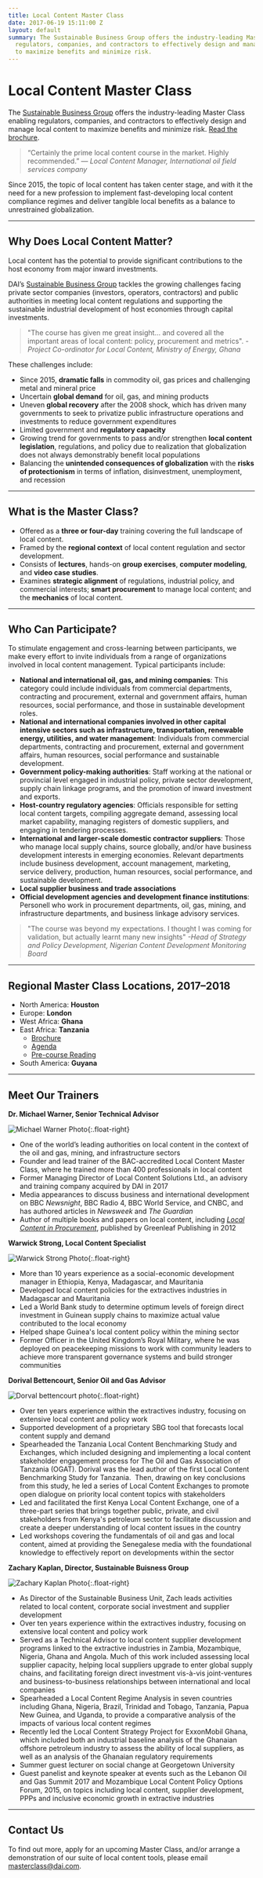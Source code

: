 ```yaml
---
title: Local Content Master Class
date: 2017-06-19 15:11:00 Z
layout: default
summary: The Sustainable Business Group offers the industry-leading Master Class enabling
  regulators, companies, and contractors to effectively design and manage local content
  to maximize benefits and minimize risk.
---
```


# Local Content Master Class

The [Sustainable Business Group](/our-work/solutions/sustainable-business) offers the industry-leading Master Class enabling regulators, companies, and contractors to effectively design and manage local content to maximize benefits and minimize risk. [Read the brochure](/uploads/lcmc-final.pdf). 

> “Certainly the prime local content course in the market. Highly recommended.” — *Local Content Manager, International oil field services company*

Since 2015, the topic of local content has taken center stage, and with it the need for a new profession to implement fast-developing local content compliance regimes and deliver tangible local benefits as a balance to unrestrained globalization.

<script id="infogram_0__/a4OO6kty6VOVCplLgMBc" title="Master Class Evaluations" src="https://e.infogram.com/js/dist/embed.js?BHY" type="text/javascript"></script>

<hr>

## Why Does Local Content Matter?

Local content has the potential to provide significant contributions to the host economy from major inward investments.

DAI’s [Sustainable Business Group](/our-work/solutions/sustainable-business) tackles the growing challenges facing private sector companies (investors, operators, contractors) and public authorities in meeting local content regulations and supporting the sustainable industrial development of host economies through capital investments.

> "The course has given me great insight... and covered all the important areas of local content: policy, procurement and metrics". *-Project Co-ordinator for Local Content, Ministry of Energy, Ghana*

These challenges include:

* Since 2015, **dramatic falls** in commodity oil, gas prices and challenging metal and mineral price
* Uncertain **global demand** for oil, gas, and mining products
* Uneven **global recovery** after the 2008 shock, which has driven many governments to seek to privatize public infrastructure operations and investments to reduce government expenditures
* Limited government and **regulatory capacity**
* Growing trend for governments to pass and/or strengthen **local content legislation**, regulations, and policy due to realization that globalization does not always demonstrably benefit local populations
* Balancing the **unintended consequences of globalization** with the **risks of protectionism** in terms of inflation, disinvestment, unemployment, and recession

<hr>

## What is the Master Class?

* Offered as a **three or four-day** training covering the full landscape of local content.
* Framed by the **regional context** of local content regulation and sector development.
* Consists of **lectures**, hands-on **group exercises**, **computer modeling**, and **video case studies**.
* Examines **strategic alignment** of regulations, industrial policy, and commercial interests; **smart procurement** to manage local content; and the **mechanics** of local content.

<hr>

## Who Can Participate?

To stimulate engagement and cross-learning between participants, we make every effort to invite individuals from a range of organizations involved in local content management. Typical participants include:

* **National and international oil, gas, and mining companies**: This category could include individuals from commercial departments, contracting and procurement, external and government affairs, human resources, social performance, and those in sustainable development roles.
* **National and international companies involved in other capital intensive sectors such as infrastructure, transportation, renewable energy, utilities, and water management**: Individuals from commercial departments, contracting and procurement, external and government affairs, human resources, social performance and sustainable development.
* **Government policy-making authorities**: Staff working at the national or provincial level engaged in industrial policy, private sector development, supply chain linkage programs, and the promotion of inward investment and exports.
* **Host-country regulatory agencies**: Officials responsible for setting local content targets, compiling aggregate demand, assessing local market capability, managing registers of domestic suppliers, and engaging in tendering processes.
* **International and larger-scale domestic contractor suppliers**: Those who manage local supply chains, source globally, and/or have business development interests in emerging economies. Relevant departments include business development, account management, marketing, service delivery, production, human resources, social performance, and sustainable development.
* **Local supplier business and trade associations**
* **Official development agencies and development finance institutions**: Personell who work in procurement departments, oil, gas, mining, and infrastructure departments, and business linkage advisory services.

> "The course was beyond my expectations. I thought I was coming for validation, but actually learnt many new insights" *-Head of Strategy and Policy Development, Nigerian Content Development Monitoring Board*

<hr>

## Regional Master Class Locations, 2017–2018

* North America: **Houston**
* Europe: **London**
* West Africa: **Ghana**
* East Africa: **Tanzania**
  * [Brochure](/uploads/lcmc-tanzania-final.pdf)
  * [Agenda](/uploads/tanzania-agenda.pdf)
  * [Pre-course Reading](/uploads/tanzania-reading.pdf)
* South America: **Guyana**

<hr>

## Meet Our Trainers

**Dr. Michael Warner, Senior Technical Advisor**

![Michael Warner Photo](/uploads/warner.jpg){:.float-right}

* One of the world’s leading authorities on local content in the context of the oil and gas, mining, and infrastructure sectors
* Founder and lead trainer of the BAC-accredited Local Content Master Class, where he trained more than 400 professionals in local content
* Former Managing Director of Local Content Solutions Ltd., an advisory and training company acquired by DAI in 2017
* Media appearances to discuss business and international development on BBC _Newsnight_, BBC Radio 4, BBC World Service, and CNBC, and has authored articles in *Newsweek* and *The Guardian*
* Author of multiple books and papers on local content, including _[Local Content in Procurement](https://www.amazon.com/Local-Content-Procurement-Competitive-Industries/dp/1906093644)_, published by Greenleaf Publishing in 2012

**Warwick Strong, Local Content Specialist**

![Warwick Strong Photo](https://assetify-dai.com/experts/Slice.jpg){:.float-right}

* More than 10 years experience as a social-economic development manager in Ethiopia, Kenya, Madagascar, and Mauritania
* Developed local content policies for the extractives industries in Madagascar and Mauritania
* Led a World Bank study to determine optimum levels of foreign direct investment in Guinean supply chains to maximize actual value contributed to the local economy
* Helped shape Guinea's local content policy within the mining sector
* Former Officer in the United Kingdom’s Royal Military, where he was deployed on peacekeeping missions to work with community leaders to achieve more transparent governance systems and build stronger communities

**Dorival Bettencourt, Senior Oil and Gas Advisor**

![Dorval bettencourt photo](/uploads/Dorival_Bettencourt_photo.jpg){:.float-right}

* Over ten years experience within the extractives industry, focusing on extensive local content and policy work
* Supported development of a proprietary SBG tool that forecasts local content supply and demand
* Spearheaded the Tanzania Local Content Benchmarking Study and Exchanges, which included designing and implementing a local content stakeholder engagement process for The Oil and Gas Association of Tanzania (OGAT). Dorival was the lead author of the first Local Content Benchmarking Study for Tanzania.  Then, drawing on key conclusions from this study, he led a series of Local Content Exchanges to promote open dialogue on priority local content topics with stakeholders
* Led and facilitated the first Kenya Local Content Exchange, one of a three-part series that brings together public, private, and civil stakeholders from Kenya's petroleum sector to facilitate discussion and create a deeper understanding of local content issues in the country
* Led workshops covering the fundamentals of oil and gas and local content, aimed at providing the Senegalese media with the foundational knowledge to effectively report on developments within the sector

**Zachary Kaplan, Director, Sustainable Buisness Group**

![Zachary Kaplan Photo](/uploads/Zach%20Photo.jpg){:.float-right}

* As Director of the Sustainable Business Unit, Zach leads activities related to local content, corporate social investment and supplier development
* Over ten years experience within the extractives industry, focusing on extensive local content and policy work
* Served as a Technical Advisor to local content supplier development programs linked to the extractive industries in Zambia, Mozambique, Nigeria, Ghana and Angola. Much of this work included assessing local supplier capacity, helping local suppliers upgrade to enter global supply chains, and facilitating foreign direct investment vis-à-vis joint-ventures and business-to-business relationships between international and local companies
* Spearheaded a Local Content Regime Analysis in seven countries including Ghana, Nigeria, Brazil, Trinidad and Tobago, Tanzania, Papua New Guinea, and Uganda, to provide a comparative analysis of the impacts of various local content regimes
* Recently led the Local Content Strategy Project for ExxonMobil Ghana, which included both an industrial baseline analysis of the Ghanaian offshore petroleum industry to assess the ability of local suppliers, as well as an analysis of the Ghanaian regulatory requirements
* Summer guest lecturer on social change at Georgetown University
* Guest panelist and keynote speaker at events such as the Lebanon Oil and Gas Summit 2017 and Mozambique Local Content Policy Options Forum, 2015, on topics including local content, supplier development, PPPs and inclusive economic growth in extractive industries

<hr>

## Contact Us

To find out more, apply for an upcoming Master Class, and/or arrange a demonstration of our suite of local content tools, please email [masterclass@dai.com](mailto:masterclass@dai.com).